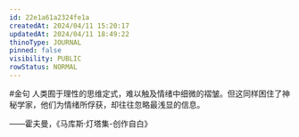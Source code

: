 ```yaml
---
id: 22e1a61a2324fe1a
createdAt: 2024/04/11 15:20:17
updatedAt: 2024/04/11 18:49:22
thinoType: JOURNAL
pinned: false
visibility: PUBLIC
rowStatus: NORMAL
---
```

#金句 人类囿于理性的思维定式，难以触及情绪中细微的褶皱。但这同样困住了神秘学家，他们为情绪所俘获，却往往忽略最浅显的信息。

——霍夫曼，《马库斯·灯塔集-创作自白》